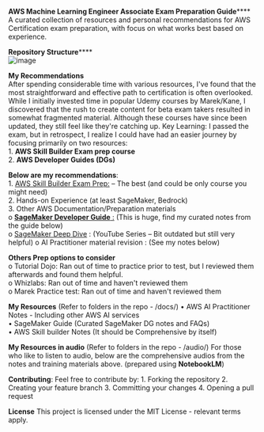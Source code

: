 ****AWS Machine Learning Engineer Associate Exam Preparation Guide******** <br>
A curated collection of resources and personal recommendations for AWS Certification exam preparation, with focus on what works best based on experience.

****Repository Structure********<br>
![image](https://github.com/user-attachments/assets/846438ac-c918-42f9-81b0-09490b9ce753)


****My Recommendations**** <br>
After spending considerable time with various resources, I've found that the most straightforward and effective path to certification is often overlooked. While I initially invested time in popular Udemy courses by Marek/Kane, I discovered that the rush to create content for beta exam takers resulted in somewhat fragmented material. Although these courses have since been updated, they still feel like they're catching up.
Key Learning: I passed the exam, but in retrospect, I realize I could have had an easier journey by focusing primarily on two resources:<br>
    1.	**AWS Skill Builder Exam prep course**<br>
    2.	**AWS Developer Guides (DGs)**<br>
    

**Below are my recommendations**:<br>
    1.	[AWS Skill Builder Exam Prep:](https://explore.skillbuilder.aws/learn/lp/2192/Enhanced%2520Exam%2520Prep%2520Plan%253A%2520AWS%2520Machine%2520Learning%2520-%2520Associate%2520%28MLA-C01%29) – The best (and could be only course you might need)<br>
    2.	Hands-on Experience (at least SageMaker, Bedrock)<br>
    3.	Other AWS Documentation/Preparation materials <br>
        o	[**SageMaker Developer Guide** :](https://docs.aws.amazon.com/sagemaker/latest/dg/sagemaker-dg.pdf) (This is huge, find my curated notes from the guide below)<br>
        o	[SageMaker Deep Dive](https://www.youtube.com/watch?v=uQc8Itd4UTs&list=PLhr1KZpdzukcOr_6j_zmSrvYnLUtgqsZz) :  (YouTube Series – Bit outdated but still very helpful)
        o	AI Practitioner material revision :  (See my notes below)<br>

**Others Prep options to consider** <br>
  o	Tutorial Dojo: Ran out of time to practice prior to test, but I reviewed them afterwards and found them helpful.  <br>
  o	Whizlabs: Ran out of time and haven't reviewed them <br>
  o	Marek Practice test: Ran out of time and haven't reviewed them<br>

******My Resources****** (Refer to folders in the repo - /docs/)
    •	AWS AI Practitioner Notes - Including other AWS AI services <br>
    •	SageMaker Guide (Curated SageMaker DG notes and FAQs) <br>
    •	AWS Skill builder Notes (It should be Comprehensive by itself)

******My Resources in audio****** (Refer to folders in the repo - /audio/)
For those who like to listen to audio, below are the comprehensive audios from the notes and training materials above. (prepared using **NotebookLM**)


******Contributing******:
    Feel free to contribute by:
        1.	Forking the repository
        2.	Creating your feature branch
        3.	Committing your changes
        4.	Opening a pull request

******License******
This project is licensed under the MIT License - relevant terms apply.

